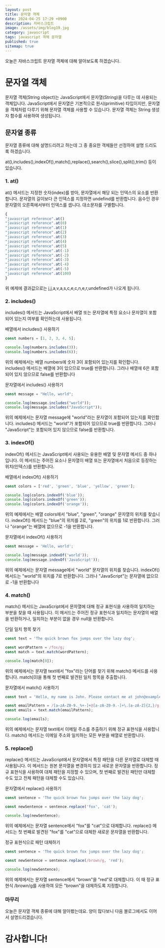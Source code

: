 ```yaml
---
layout: post
title: 문자열 객체
date: 2024-04-25 17:29 +0900
description: 자바스크립트
image: /assets/img/blog19.jpg
category: javascript 
tags: javascript 객체 문자열
published: true
sitemap: true
---
```


오늘은 자바스크립트 문자열 객체에 대해 알아보도록 하겠습니다.

# 문자열 객체
문자열 객체(String object)는 JavaScript에서 문자열(String)을 다루는 데 사용되는 객체입니다. JavaScript에서 문자열은 기본적으로 원시(primitive) 타입이지만, 문자열을 객체처럼 다루기 위해 문자열 객체를 사용할 수 있습니다. 문자열 객체는 String 생성자 함수를 사용하여 생성됩니다.

## 문자열 종류
문자열 종류에 대해 설명드리려고 하는데 그 중 중요한 객체들만 선정하여 설명 드리도록 하겠습니다.

at(),includes(),indexOf(),match(),replace(),search(),slice(),split(),trim() 등이 있습니다.

### 1. at()
at() 메서드는 지정한 숫자(index)를 받아, 문자열에서 해당 되는 인덱스의 요소를 반환합니다. 문자열의 길이보다 큰 인덱스를 지정하면 undefind를 반환합니다. 음수인 경우 문자열의 오른쪽에서부터 인덱스를 셉니다. 대소문자를 구별합니다.
````javascript
{
"javascript reference".at()      
"javascript reference".at(0)      
"javascript reference".at(1)      
"javascript reference".at(2)      
"javascript reference".at(3)     
"javascript reference".at(4)     
"javascript reference".at(5)     
"javascript reference".at(-1)     
"javascript reference".at(-2)     
"javascript reference".at(-3)     
"javascript reference".at(-4)     
"javascript reference".at(-5)     
"javascript reference".at(100)
}
````
위 예제에 결과값으로는 j,j,a,v,a,s,c,e,c,n,e,r,undefined가 나오게 됩니다.

### 2. includes()
includes() 메서드는 JavaScript에서 배열 또는 문자열에 특정 요소나 문자열이 포함되어 있는지 여부를 확인하는데 사용됩니다.

배열에서 includes() 사용하기
````javascript
const numbers = [1, 2, 3, 4, 5];

console.log(numbers.includes(3));
console.log(numbers.includes(6));
````
위의 예제에서는 배열 numbers에 숫자 3이 포함되어 있는지를 확인합니다. includes() 메서드는 배열에 3이 있으므로 true를 반환합니다. 그러나 배열에 6은 포함되어 있지 않으므로 false를 반환합니다

문자열에서 includes() 사용하기
````javascript
const message = "Hello, world";

console.log(message.includes("world"));
console.log(message.includes("JavaScript"));
````
위의 예제에서는 문자열 message에 "world"라는 문자열이 포함되어 있는지를 확인합니다. includes() 메서드는 "world"가 포함되어 있으므로 true를 반환합니다. 그러나 "JavaScript"는 포함되어 있지 않으므로 false를 반환합니다.

### 3. indexOf()
indexOf() 메서드는 JavaScript에서 사용되는 유용한 배열 및 문자열 메서드 중 하나입니다. 이 메서드는 주어진 요소나 문자열이 배열 또는 문자열에서 처음으로 등장하는 위치(인덱스)를 반환합니다. 

배열에서 indexOf() 사용하기
````javascript
const colors = ['red', 'green', 'blue', 'yellow', 'green'];

console.log(colors.indexOf('blue'));
console.log(colors.indexOf('green')); 
console.log(colors.indexOf('orange'));
````
위의 예제에서는 배열 colors에서 "blue", "green", "orange" 문자열의 위치를 찾습니다. indexOf() 메서드는 "blue"의 위치를 2로, "green"의 위치를 1로 반환합니다. 그러나 "orange"는 배열에 없으므로 -1을 반환합니다.

문자열에서 indexOf() 사용하기
````javascript
const message = 'Hello, world';

console.log(message.indexOf('world'));
console.log(message.indexOf('JavaScript'));
````
위의 예제에서는 문자열 message에서 "world" 문자열의 위치를 찾습니다. indexOf() 메서드는 "world"의 위치를 7로 반환합니다. 그러나 "JavaScript"는 문자열에 없으므로 -1을 반환합니다

### 4. match()
match() 메서드는 JavaScript에서 문자열에 대해 정규 표현식을 사용하여 일치하는 부분을 찾을 때 사용됩니다. 이 메서드는 주어진 정규 표현식과 일치하는 문자열의 배열을 반환하거나, 일치하는 부분이 없을 경우 null을 반환합니다.

단일 일치 항목 찾기
````javascript
const text = 'The quick brown fox jumps over the lazy dog';

const wordPattern = /fox/g;
const match = text.match(wordPattern);

console.log(match[0]);
````
위의 예제에서는 문자열 text에서 "fox"라는 단어를 찾기 위해 match() 메서드를 사용합니다. match[0]을 통해 첫 번째로 발견된 일치 항목을 추출합니다.

문자열에서 match() 사용하기
````javascript
const text = 'Hello, my name is John. Please contact me at john@example.com';

const emailPattern = /[a-zA-Z0-9._%+-]+@[a-zA-Z0-9.-]+\.[a-zA-Z]{2,}/g;
const emails = text.match(emailPattern);

console.log(emails);
````
위의 예제에서는 문자열 text에서 이메일 주소를 추출하기 위해 정규 표현식을 사용합니다. match() 메서드는 이메일 주소와 일치하는 모든 부분을 배열로 반환합니다.

### 5. replace()
replace() 메서드는 JavaScript에서 문자열에서 특정 패턴을 다른 문자열로 대체할 때 사용됩니다. 이 메서드는 원본 문자열을 변경하지 않고 새로운 문자열을 반환합니다. 정규 표현식을 사용하여 대체 패턴을 지정할 수 있으며, 첫 번째로 발견된 패턴만 대체할 수도 있고 전체 패턴을 대체할 수도 있습니다. 

문자열에서 replace() 사용하기
````javascript
const sentence = 'The quick brown fox jumps over the lazy dog';

const newSentence = sentence.replace('fox', 'cat');

console.log(newSentence);
````
위의 예제에서는 문자열 sentence에서 "fox"를 "cat"으로 대체합니다. replace() 메서드는 첫 번째로 발견된 "fox"를 "cat"으로 대체한 새로운 문자열을 반환합니다.


정규 표현식으로 패턴 대체하기
````javascript
const sentence = 'The quick brown fox jumps over the lazy dog';

const newSentence = sentence.replace(/brown/g, 'red');

console.log(newSentence);
````
위의 예제에서는 문자열 sentence에서 "brown"을 "red"로 대체합니다. 이 때 정규 표현식 /brown/g를 사용하여 모든 "brown"을 대체하도록 지정합니다.

### 마무리
오늘은 문자열 객체 종류에 대해 알아봤는데요. 양이 많다보니 다음 블로그에서도 이어서 설명드리겠습니다.
# 감사합니다!
